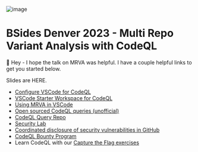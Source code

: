 ![image](https://github.com/leftrightleft/bsides-denver-2023/assets/4910518/e5703e3e-9700-4ab2-982d-57310d5a2c5d)


# BSides Denver 2023 - Multi Repo Variant Analysis with CodeQL
👋 Hey - I hope the talk on MRVA was helpful.  I have a couple helpful links to get you started below.

Slides are HERE.

* [Configure VSCode for CodeQL](https://codeql.github.com/docs/codeql-for-visual-studio-code/setting-up-codeql-in-visual-studio-code/)
* [VSCode Starter Workspace for CodeQL](https://github.com/github/vscode-codeql-starter)
* [Using MRVA in VSCode](https://codeql.github.com/docs/codeql-for-visual-studio-code/running-codeql-queries-at-scale-with-mrva/)
* [Open sourced CodeQL queries (unofficial)](https://github.com/advanced-security/codeql-queries)
* [CodeQL Query Repo](https://github.com/github/codeql)
* [Security Lab](https://securitylab.github.com/)
* [Coordinated disclosure of security vulnerabilities in GitHub](https://docs.github.com/en/code-security/security-advisories/guidance-on-reporting-and-writing-information-about-vulnerabilities/about-coordinated-disclosure-of-security-vulnerabilities)
* [CodeQL Bounty Program](http://securitylab.github.com/bounties)
* Learn CodeQL with our [Capture the Flag exercises](http://securitylab.github.com/ctf)
